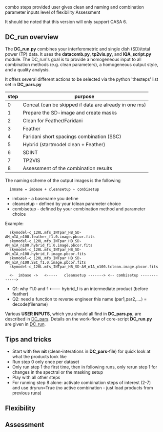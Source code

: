 combo steps provided
user gives clean and naming and combination parameter inputs
level of flexibility
Assessment





It should be noted that this version will only support CASA 6.


## DC_run overview

The **DC_run.py** combines your interferometric and single dish (SD)/total power (TP) data.
It uses the **datacomb.py**, **tp2vis.py**, and  **IQA_script.py** 
module. The DC_run's goal is to provide a homogeneous 
input to all combination methods (e.g. clean parameters), a homogeneous output 
style, and a quality analysis.

It offers several different actions to be selected via the python 'thesteps' list set in **DC_pars.py**

| step | purpose |
| ------ | ------ |
| 0 | Concat   (can be skipped if data are already in one ms) |
| 1 | Prepare the SD-image and create masks |
| 2 | Clean for Feather/Faridani |
| 3 | Feather |
| 4 | Faridani short spacings combination (SSC) |
| 5 | Hybrid (startmodel clean + Feather) |
| 6 | SDINT |
| 7 | TP2VIS |
| 8 | Assessment of the combination results |




The naming scheme of the output images is the following

      imname = imbase + cleansetup + combisetup

- imbase     - a basename you define
- cleansetup - defined by your tclean parameter choice
- combisetup - defined by your combination method and parameter choice

Example:

      skymodel-c_120L.mfs_INTpar_HB_SD-AM_nIA_n100.feather_f1.0.image.pbcor.fits
      skymodel-c_120L.mfs_INTpar_HB_SD-AM_nIA_n100.hybrid_f1.0.image.pbcor.fits
      skymodel-c_120L.mfs_INTpar_HB_SD-AM_nIA_n100.hybrid_f.image.pbcor.fits
      skymodel-c_120L.mfs_INTpar_HB_SD-AM_nIA_n100.SSC_f1.0.image.pbcor.fits
      skymodel-c_120L.mfs_INTpar_HB_SD-AM_nIA_n100.tclean.image.pbcor.fits

      <-  imbase ->   <-----   cleansetup -------> <-- combisetup ------------->
		  
		  
* Q1:   why f1.0 and f  <--- hybrid_f is an intermediate product (before feather)
* Q2:   need a function to reverse engineer this name  (par1,par2,....) = decode(filename)
		  

Various **USER INPUTS**, which you should all find in **DC_pars.py**, 
are described in 
[DC_pars](https://github.com/teuben/dc2019/blob/master/scripts4paper/DC_pars.md). 
Details on the work-flow of core-script **DC_run.py** are given in
[DC_run](https://github.com/teuben/dc2019/blob/master/scripts4paper/DC_run.md). 



## Tips and tricks
* Start with few **nit** (clean-interations in **DC_pars**-file) for quick look at what the products look like
* Run step 0 only once per dataset
* Only run step 1 the first time, then in following runs, only rerun step 1 for changes in the spectral or the masking setup
* Play with all other steps
* For running step 8 alone: activate combination steps of interest (2-7) and use dryrun=True (no active combination - just load products from previous runs)



## Flexibility





## Assessment
